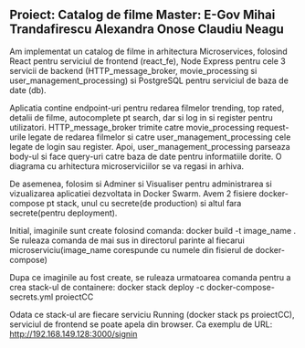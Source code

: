 Proiect: Catalog de filme
Master: E-Gov
Mihai Trandafirescu
Alexandra Onose
Claudiu Neagu
----------------------------------------------------------------------------------------------------------------

Am implementat un catalog de filme in arhitectura Microservices, folosind React pentru serviciul de frontend (react_fe), Node Express pentru cele 3 servicii de backend (HTTP_message_broker, movie_processing si user_management_processing) si PostgreSQL pentru serviciul de baza de date (db).

Aplicatia contine endpoint-uri pentru redarea filmelor trending, top rated, detalii de filme, autocomplete pt search, dar si log in si register pentru utilizatori. HTTP_message_broker trimite catre movie_processing request-urile legate de redarea filmelor si catre user_management_processing cele legate de login sau register. Apoi, user_management_processing parseaza body-ul si face query-uri catre baza de date pentru informatiile dorite. O diagrama cu arhitectura microserviciilor se va regasi in arhiva.

De asemenea, folosim si Adminer si Visualiser pentru administrarea si vizualizarea aplicatiei dezvoltata in Docker Swarm. Avem 2 fisiere docker-compose pt stack, unul cu secrete(de production) si altul fara secrete(pentru deployment).

Initial, imaginile sunt create folosind comanda: 
    docker build -t image_name .
Se ruleaza comanda de mai sus in directorul parinte al fiecarui microserviciu(image_name corespunde cu numele din fisierul de docker-compose)

Dupa ce imaginile au fost create, se ruleaza urmatoarea comanda pentru a crea stack-ul de containere:
    docker stack deploy -c docker-compose-secrets.yml proiectCC

Odata ce stack-ul are fiecare serviciu Running (docker stack ps proiectCC), serviciul de frontend se poate apela din browser. Ca exemplu de URL:
    http://192.168.149.128:3000/signin